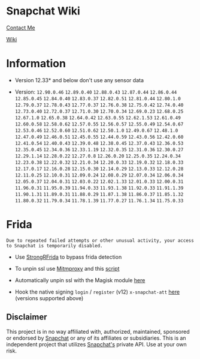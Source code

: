 # Snapchat Wiki

[Contact Me](https://t.me/lololololidk)

[Wiki](https://github.com/killed/Snapchat-Wiki/wiki)

# Information

* Version 12.33* and below don't use any sensor data

* Version: `12.90.0.46` `12.89.0.40` `12.88.0.43` `12.87.0.44` `12.86.0.44` `12.85.0.45` `12.84.0.40` `12.83.0.37` `12.82.0.51` `12.81.0.44` `12.80.1.0` `12.79.0.37` `12.78.0.43` `12.77.0.37` `12.76.0.38` `12.75.0.42` `12.74.0.40` `12.73.0.40` `12.72.0.37` `12.71.0.30` `12.70.0.34` `12.69.0.23` `12.68.0.25` `12.67.1.0` `12.65.0.38` `12.64.0.42` `12.63.0.55` `12.62.1.53` `12.61.0.49` `12.60.0.58` `12.58.0.62` `12.57.0.55` `12.56.0.57` `12.55.0.49` `12.54.0.67` `12.53.0.46` `12.52.0.60` `12.51.0.62` `12.50.1.0` `12.49.0.67` `12.48.1.0` `12.47.0.49` `12.46.0.51` `12.45.0.55` `12.44.0.59` `12.43.0.56` `12.42.0.60` `12.41.0.54` `12.40.0.43` `12.39.0.48` `12.38.0.45` `12.37.0.43` `12.36.0.53` `12.35.0.45` `12.34.0.36` `12.33.1.19` `12.32.0.35` `12.31.0.36` `12.30.0.27` `12.29.1.14` `12.28.0.22` `12.27.0.8` `12.26.0.20` `12.25.0.35` `12.24.0.34` `12.23.0.38` `12.22.0.32` `12.21.0.34` `12.20.0.33` `12.19.0.32` `12.18.0.33` `12.17.0.17` `12.16.0.28` `12.15.0.30` `12.14.0.29` `12.13.0.33` `12.12.0.28` `12.11.0.25` `12.10.0.31` `12.09.0.24` `12.08.0.29` `12.07.0.34` `12.06.0.34` `12.05.0.37` `12.04.0.31` `12.03.0.22` `12.02.1.33` `12.01.0.33` `12.00.0.31` `11.96.0.31` `11.95.0.39` `11.94.0.33` `11.93.1.38` `11.92.0.33` `11.91.1.39` `11.90.1.31` `11.89.0.31` `11.88.0.29` `11.87.1.38` `11.86.0.37` `11.85.1.32` `11.80.0.32` `11.79.0.34` `11.78.1.39` `11.77.0.27` `11.76.1.34` `11.75.0.33`

# Frida

`Due to repeated failed attempts or other unusual activity, your access to Snapchat is temporarily disabled.`

* Use [StrongRFrida](https://github.com/killed/StrongRMagiskFrida) to bypass frida detection

* To unpin ssl use [Mitmproxy](https://mitmproxy.org/) and this [script](https://github.com/killed/Snapchat-Wiki/blob/master/unpinSsl.js)

* Automatically unpin ssl with the Magisk module [here](https://github.com/killed/Magisk-Snapchat-SSL-Unpin)

* Hook the native signing `login` / `register` (v12) `x-snapchat-att` [here](https://github.com/killed/Snapchat-Wiki/blob/master/hookSigning.js) (versions supported above)

## Disclaimer
This project is in no way affiliated with, authorized, maintained, sponsored or endorsed by [Snapchat](https://www.snapchat.com) or any of its affiliates or subsidiaries. This is an independent project that utilizes [Snapchat's](https://www.snapchat.com) private API. Use at your own risk.
